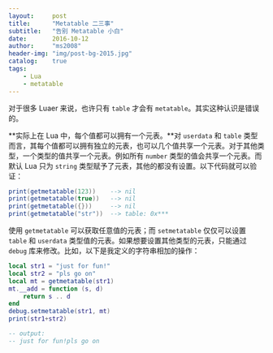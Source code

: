 ```yaml
---
layout:     post
title:      "Metatable 二三事"
subtitle:   "告别 Metatable 小白"
date:       2016-10-12
author:     "ms2008"
header-img: "img/post-bg-2015.jpg"
catalog:    true
tags:
    - Lua
    - metatable
---
```


对于很多 Luaer 来说，也许只有 `table` 才会有 `metatable`。其实这种认识是错误的。

**实际上在 Lua 中，每个值都可以拥有一个元表。**对 `userdata` 和 `table` 类型而言，其每个值都可以拥有独立的元表，也可以几个值共享一个元表。对于其他类型，一个类型的值共享一个元表。例如所有 `number` 类型的值会共享一个元表。而默认 Lua 只为 `string` 类型赋予了元表，其他的都没有设置。以下代码就可以验证：

```lua
print(getmetatable(123))    --> nil
print(getmetatable(true))   --> nil
print(getmetatable({}))     --> nil
print(getmetatable("str"))  --> table: 0x***
```

使用 `getmetatable` 可以获取任意值的元表；而 `setmetatable` 仅仅可以设置 `table` 和 `userdata` 类型值的元表。如果想要设置其他类型的元表，只能通过 `debug` 库来修改。比如，以下是我定义的字符串相加的操作：

```lua
local str1 = "just for fun!"
local str2 = "pls go on"
local mt = getmetatable(str1)
mt.__add = function (s, d)
    return s .. d
end
debug.setmetatable(str1, mt)
print(str1+str2)

-- output:
-- just for fun!pls go on
```
